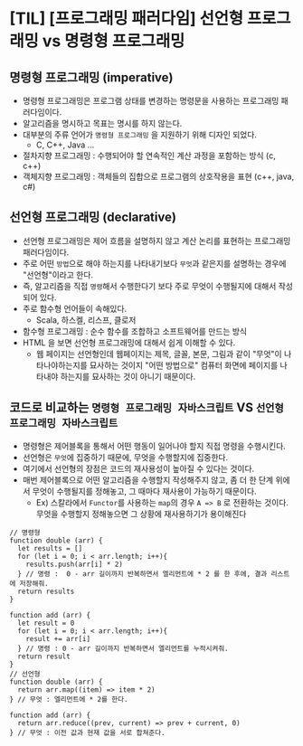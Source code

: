 # [TIL] [프로그래밍 패러다임] 선언형 프로그래밍 vs 명령형 프로그래밍

## 명령형 프로그래밍 (imperative)

* 명령형 프로그래밍은 프로그램 상태를 변경하는 명령문을 사용하는 프로그래밍 패러다임이다.
* 알고리즘을 명시하고 목표는 명시를 하지 않는다.
* 대부분의 주류 언어가 `명령형 프로그래밍` 을 지원하기 위해 디자인 되었다.
  * C, C++, Java …
* 절차지향 프로그래밍 : 수행되어야 할 연속적인 계산 과정을 포함하는 방식 (c, c++)
* 객체지향 프로그래밍 : 객체들의 집합으로 프로그램의 상호작용을 표현 (c++, java, c#)

## 선언형 프로그래밍 (declarative)

* 선언형 프로그래밍은 제어 흐름을 설명하지 않고 계산 논리를 표현하는 프로그래밍 패러다임이다.
* 주로 어떤 `방법`으로 해야 하는지를 나타내기보다 `무엇`과 같은지를 설명하는 경우에 "선언형"이라고 한다.
* 즉, 알고리즘을 직접 `명령`해서 수행한다기 보다 주로 무엇이 수행될지에 대해서 작성되어 있다.
* 주로 함수형 언어들이 속해있다.
  * Scala, 하스켈, 리스프, 클로저
* 함수형 프로그래밍 : 순수 함수를 조합하고 소프트웨어를 만드는 방식
* HTML 을 보면 선언형 프로그래밍에 대해서 쉽게 이해할 수 있다.
  * 웹 페이지는 선언형인데 웹페이지는 제목, 글꼴, 본문, 그림과 같이 "무엇"이 나타나야하는지를 묘사하는 것이지 "어떤 방법으로" 컴퓨터 화면에 페이지를 나타내야 하는지를 묘사하는 것이 아니기 때문이다.

## 코드로 비교하는 `명령형 프로그래밍 자바스크립트` VS `선언형 프로그래밍 자바스크립트`

* 명령형은 제어블록을 통해서 어떤 행동이 일어나야 할지 직접 명령을 수행시킨다.
* 선언형은 `무엇`에 집중하기 때문에, 무엇을 수행할지에 집중한다.
* 여기에서 선언형의 장점은 코드의 재사용성이 높아질 수 있다는 것이다.
* 매번 제어블록으로 어떤 알고리즘을 수행할지 작성해주지 않고, 좀 더 한 단계 위에서 무엇이 수행될지를 정해놓고, 그 때마다 재사용이 가능하기 때문이다.
  * Ex) 스칼라에서 `Functor`를 사용하는 `map`의 경우 `A => B` 로 전환하는 것이다. 무엇을 수행할지 정해놓으면 그 상황에 재사용하기가 용이해진다

```
// 명령형
function double (arr) {
  let results = []
  for (let i = 0; i < arr.length; i++){
    results.push(arr[i] * 2)
  } // 명령 :  0 - arr 길이까지 반복하면서 엘리먼트에 * 2 를 한 후에, 결과 리스트에 저장해줘.
  return results
}

function add (arr) {
  let result = 0
  for (let i = 0; i < arr.length; i++){
    result += arr[i]
  } // 명령 : 0 - arr 길이까지 반복하면서 엘리먼트를 누적시켜줘.
  return result
}
// 선언형
function double (arr) {
  return arr.map((item) => item * 2)
} // 무엇 : 엘리먼트에 * 2를 한다.

function add (arr) {
  return arr.reduce((prev, current) => prev + current, 0)
} // 무엇 : 이전 값과 현재 값을 서로 합쳐준다.
```
